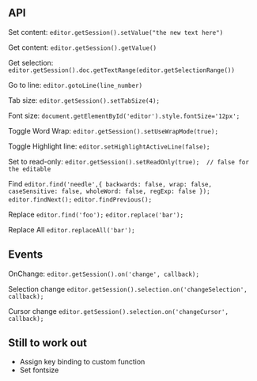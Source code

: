 ## API
Set content:
`editor.getSession().setValue("the new text here")`

Get content:
`editor.getSession().getValue()`

Get selection:
`editor.getSession().doc.getTextRange(editor.getSelectionRange())`

Go to line:
`editor.gotoLine(line_number)`

Tab size:
`editor.getSession().setTabSize(4);`

Font size:
`document.getElementById('editor').style.fontSize='12px';`

Toggle Word Wrap:
`editor.getSession().setUseWrapMode(true);`

Toggle Highlight line:
`editor.setHighlightActiveLine(false);`

Set to read-only:
`editor.getSession().setReadOnly(true);  // false for the editable` 


Find
`editor.find('needle',{
        backwards: false,
        wrap: false,
        caseSensitive: false,
        wholeWord: false,
        regExp: false
    });`
`editor.findNext();`
`editor.findPrevious();`

Replace
`editor.find('foo');`
`editor.replace('bar');`

Replace All
`editor.replaceAll('bar');`

## Events
OnChange:
`editor.getSession().on('change', callback);`

Selection change
`editor.getSession().selection.on('changeSelection', callback);`

Cursor change
`editor.getSession().selection.on('changeCursor', callback);`

## Still to work out
* Assign key binding to custom function
* Set fontsize